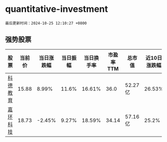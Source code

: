 # quantitative-investment

`最后更新时间：2024-10-25 12:10:27 +0800`

## 强势股票

|股票|当前价|当日涨跌幅|当日振幅|当日换手率|市盈率TTM|总市值|近10日涨跌幅|
|----|----|----|----|----|----|----|----|
|[科德教育](https://xueqiu.com/S/SZ300192)|15.88|8.99%|11.6%|16.61%|36.0|52.27亿|26.53%|
|[嘉环科技](https://xueqiu.com/S/SH603206)|18.73|-2.45%|9.27%|18.59%|34.14|57.16亿|25.2%|
